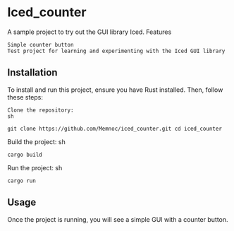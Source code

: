 # Iced_counter

A sample project to try out the GUI library Iced.
Features

    Simple counter button
    Test project for learning and experimenting with the Iced GUI library

## Installation

To install and run this project, ensure you have Rust installed. Then, follow these steps:

    Clone the repository:
    sh

`git clone https://github.com/Memnoc/iced_counter.git
cd iced_counter`

Build the project:
sh

`cargo build`

Run the project:
sh

    cargo run

## Usage

Once the project is running, you will see a simple GUI with a counter button.
